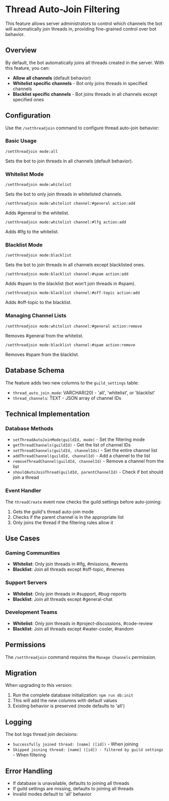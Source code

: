 # Thread Auto-Join Filtering

This feature allows server administrators to control which channels the bot will automatically join threads in, providing fine-grained control over bot behavior.

## Overview

By default, the bot automatically joins all threads created in the server. With this feature, you can:

- **Allow all channels** (default behavior)
- **Whitelist specific channels** - Bot only joins threads in specified channels
- **Blacklist specific channels** - Bot joins threads in all channels except specified ones

## Configuration

Use the `/setthreadjoin` command to configure thread auto-join behavior:

### Basic Usage

```
/setthreadjoin mode:all
```
Sets the bot to join threads in all channels (default behavior).

### Whitelist Mode

```
/setthreadjoin mode:whitelist
```
Sets the bot to only join threads in whitelisted channels.

```
/setthreadjoin mode:whitelist channel:#general action:add
```
Adds #general to the whitelist.

```
/setthreadjoin mode:whitelist channel:#lfg action:add
```
Adds #lfg to the whitelist.

### Blacklist Mode

```
/setthreadjoin mode:blacklist
```
Sets the bot to join threads in all channels except blacklisted ones.

```
/setthreadjoin mode:blacklist channel:#spam action:add
```
Adds #spam to the blacklist (bot won't join threads in #spam).

```
/setthreadjoin mode:blacklist channel:#off-topic action:add
```
Adds #off-topic to the blacklist.

### Managing Channel Lists

```
/setthreadjoin mode:whitelist channel:#general action:remove
```
Removes #general from the whitelist.

```
/setthreadjoin mode:blacklist channel:#spam action:remove
```
Removes #spam from the blacklist.

## Database Schema

The feature adds two new columns to the `guild_settings` table:

- `thread_auto_join_mode`: VARCHAR(20) - 'all', 'whitelist', or 'blacklist'
- `thread_channels`: TEXT - JSON array of channel IDs

## Technical Implementation

### Database Methods

- `setThreadAutoJoinMode(guildId, mode)` - Set the filtering mode
- `getThreadChannels(guildId)` - Get the list of channel IDs
- `setThreadChannels(guildId, channelIds)` - Set the entire channel list
- `addThreadChannel(guildId, channelId)` - Add a channel to the list
- `removeThreadChannel(guildId, channelId)` - Remove a channel from the list
- `shouldAutoJoinThread(guildId, parentChannelId)` - Check if bot should join a thread

### Event Handler

The `threadCreate` event now checks the guild settings before auto-joining:

1. Gets the guild's thread auto-join mode
2. Checks if the parent channel is in the appropriate list
3. Only joins the thread if the filtering rules allow it

## Use Cases

### Gaming Communities
- **Whitelist**: Only join threads in #lfg, #missions, #events
- **Blacklist**: Join all threads except #off-topic, #memes

### Support Servers
- **Whitelist**: Only join threads in #support, #bug-reports
- **Blacklist**: Join all threads except #general-chat

### Development Teams
- **Whitelist**: Only join threads in #project-discussions, #code-review
- **Blacklist**: Join all threads except #water-cooler, #random

## Permissions

The `/setthreadjoin` command requires the `Manage Channels` permission.

## Migration

When upgrading to this version:

1. Run the complete database initialization: `npm run db:init`
2. This will add the new columns with default values
3. Existing behavior is preserved (mode defaults to 'all')

## Logging

The bot logs thread join decisions:
- `Successfully joined thread: [name] ([id])` - When joining
- `Skipped joining thread: [name] ([id]) - filtered by guild settings` - When filtering

## Error Handling

- If database is unavailable, defaults to joining all threads
- If guild settings are missing, defaults to joining all threads
- Invalid modes default to 'all' behavior
